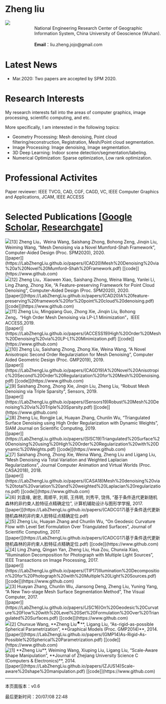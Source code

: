# Zheng liu

<img style="float:left;" src="https://LabZhengLiu.github.io/LabZhengLiu.github.io/images/headImage.jpg">
<div style="float:right;">
<br>
National Engineering Research Center of Geographic 
<br>
Information System, China University of Geoscience (Wuhan).
<br>
<br>
<strong>Email</strong>：liu.zheng.jojo@gmail.com
</div>

<div style="clear:both"></div>

# Latest News

- Mar.2020: Two papers are accepted by SPM 2020.

# Research Interests

My research interests fall into the areas of computer graphics, image processing, scientific computing, and etc.

More specifically, I am interested in the following topics:

- Geometry Processing: Mesh denoising, Point cloud filtering/reconstruction, Registration, Mesh/Point cloud segmentation.
- Image Processing: Image denoising, Image segmentation.
- 3D Deep Learning: Indoor scene detection/segmentation/labeling.
- Numerical Optimization: Sparse optimization, Low rank optimization.

# Professional Activites

Paper reviewer: IEEE TVCG, CAD, CGF, CAGD, VC, IEEE Computer Graphics and Applications, JCAM, IEEE ACCESS

# Selected Publications [[Google Scholar](https://scholar.google.com/citations?user=_jtNrOUAAAAJ&hl=zh-CN), [Researchgate](https://www.researchgate.net/profile/Zheng_Liu52)]

<img style="float:left;" src="https://LabZhengLiu.github.io/LabZhengLiu.github.io/images/1.png"> 
[13] Zheng Liu，Weina Wang, Saishang Zhong, Bohong Zeng, Jinqin Liu, Weiming Wang, “Mesh Denoising via a Novel Mumford-Shah Framework”, Computer-Aided Design (Proc. SPM2020), 2020.
<br>[[paper]](https://LabZhengLiu.github.io/papers/(CAD20)Mesh%20Denoising%20via%20a%20Novel%20Mumford–Shah%20Framework.pdf) 
    [[code]](https://www.github.com)
<div style="clear:both"></div>

<img style="float:left;" src="https://LabZhengLiu.github.io/LabZhengLiu.github.io/images/1.png"> 
[12] Zheng Liu，Xiaowen Xiao, Saishang Zhong, Weina Wang, Yanlei Li, Ling Zhang, Zhong Xie, “A Feature-preserving Framework for Point Cloud Denoising”, Computer-Aided Design (Proc. SPM2020), 2020.
<br>[[paper]](https://LabZhengLiu.github.io/papers/(CAD20)A%20feature-preserving%20framework%20for%20point%20cloud%20denoising.pdf) 
    [[code]](https://www.github.com)
<div style="clear:both"></div>

<img style="float:left;" src="https://LabZhengLiu.github.io/LabZhengLiu.github.io/images/1.png"> 
[11] Zheng Liu, Mingqiang Guo, Zhong Xie, Jinqin Liu, Bohong Zeng，“High Order Mesh Denoising via LP-L1 Minimization”，IEEE ACCESS,2019.
<br>[[paper]](https://LabZhengLiu.github.io/papers/(ACCESS19)High%20Order%20Mesh%20Denoising%20via%20LP-L1%20Minimization.pdf) [[code]](https://www.github.com)
<div style="clear:both"></div>

<img style="float:left;" src="https://LabZhengLiu.github.io/LabZhengLiu.github.io/images/1.png"> 
[10] Zheng Liu, Saishang Zhong, Zhong Xie, Weina Wang, “A Novel Anisotropic Second Order Regularziation for Mesh Denoising”, Computer Aided Geometric Design (Proc. GMP2019), 2019. 
<br>[[paper]](https://LabZhengLiu.github.io/papers/(CAGD19)A%20Novel%20Anisotropic%20Second%20Order%20Regularization%20for%20Mesh%20Denoising.pdf) [[code]](https://www.github.com)
<div style="clear:both"></div>

<img style="float:left;" src="https://LabZhengLiu.github.io/LabZhengLiu.github.io/images/1.png"> 
[9] Saishang Zhong, Zhong Xie, Jinqin Liu, Zheng Liu, “Robust Mesh Denoising via Triple Sparsity", Sensors, 2019.
<br>[[paper]](https://LabZhengLiu.github.io/papers/(Sensors19)Robust%20Mesh%20Denoising%20via%20Triple%20Sparsity.pdf) 
    [[code]](https://www.github.com)
<div style="clear:both"></div>

<img style="float:left;" src="https://LabZhengLiu.github.io/LabZhengLiu.github.io/images/1.png"> 
[8] Zheng Liu, Rongjie Lai, Huayan Zhang, Chunlin Wu, “Triangulated Surface Denoising using High Order Regularization with Dynamic Weights”, SIAM Journal on Scientific Computing, 2019.
<br>[[paper]](https://LabZhengLiu.github.io/papers/(SISC19)Triangulated%20Surface%20Denoising%20using%20High%20Order%20Regularization%20with%20Dynamic%20Weights.pdf) [[code]](https://www.github.com)
<div style="clear:both"></div>

<img style="float:left;" src="https://LabZhengLiu.github.io/LabZhengLiu.github.io/images/1.png"> 
[7] Saishang Zhong, Zhong Xie, Weina Wang, Zheng Liu and Ligang Liu, “Mesh Denoising via Total Variation and Weighted Laplacian Regularizations”, Journal Computer Animation and Virtual Worlds (Proc. CASA2018), 2018.
<br>[[paper]](https://LabZhengLiu.github.io/papers/(CASA18)Mesh%20denoising%20via%20total%20variation%20and%20weighted%20Laplacian%20regularizations.pdf) [[code]](https://www.github.com)
<div style="clear:both"></div>

<img style="float:left;" src="https://LabZhengLiu.github.io/LabZhengLiu.github.io/images/1.png"> 
[6]	刘袁缘, 谢忠, 周顺平, 刘郑, 王伟明, 刘秀平, 饶伟, “基于条件迭代更新随机森林的非约束人脸特征点精确定位”, 计算机辅助设计与图形学学报, 2017.
<br>[[paper]](https://LabZhengLiu.github.io/papers/(CADCG17)基于条件迭代更新随机森林的非约束人脸特征点精确定位.pdf) 
<div style="clear:both"></div>

<img style="float:left;" src="https://LabZhengLiu.github.io/LabZhengLiu.github.io/images/1.png"> 
[5] Zheng Liu, Huayan Zhang and Chunlin Wu, “On Geodesic Curvature Flow with Level Set Formulation Over Triangulated Surfaces”, Journal of Scientific Computing, 2017.
<br>[[paper]](https://LabZhengLiu.github.io/papers/(CADCG17)基于条件迭代更新随机森林的非约束人脸特征点精确定位.pdf) [[code]](https://www.github.com)
<div style="clear:both"></div>

<img style="float:left;" src="https://LabZhengLiu.github.io/LabZhengLiu.github.io/images/1.png"> 
[4] Ling Zhang, Qingan Yan, Zheng Liu, Hua Zou, Chunxia Xiao, “Illumination Decomposition for Photograph with Multiple Light Sources”, IEEE Transactions on Image Processing, 2017. <br>[[paper]](https://LabZhengLiu.github.io/papers/(TIP17)Illumination%20Decomposition%20for%20Photograph%20with%20Multiple%20Light%20Sources.pdf) [[code]](https://www.github.com)
<div style="clear:both"></div>

<img style="float:left;" src="https://LabZhengLiu.github.io/LabZhengLiu.github.io/images/1.png"> 
[3] Huayan Zhang, Chunlin Wu, Jiansong Deng, Zheng Liu, Yuning Yang, “A New Two-stage Mesh Surface Segmentation Method”, The Visual Computer, 2017.<br>[[paper]](https://LabZhengLiu.github.io/papers/(JSC16)On%20Geodesic%20Curvature%20Flow%20with%20Level%20Set%20Formulation%20Over%20Triangulated%20Surfaces.pdf) [[code]](https://www.github.com)
<div style="clear:both"></div>

<img style="float:left;" src="https://LabZhengLiu.github.io/LabZhengLiu.github.io/images/1.png"> 
 [2] Chunxue Wang, **Zheng Liu<sup>★</sup>**, Ligang Liu, “As-rigid-as-possible Spherical Parametrization”, **Graphical Models (Proc. GMP2014)**, 2014.<br>[[paper]](https://LabZhengLiu.github.io/papers/(GMP14)As-Rigid-As-Possible%20Spherical%20Parametrization.pdf) [[code]](https://www.github.com)
<div style="clear:both"></div>

<img style="float:left;" src="https://LabZhengLiu.github.io/LabZhengLiu.github.io/images/1.png"> 
 [1] **Zheng Liu**, Weiming Wang, Xiuping Liu, Ligang Liu, “Scale-Aware Shape Manipulation”, **Journal of Zhejiang University Science C (Computers & Electronics)**, 2014.<br>[[paper]](https://LabZhengLiu.github.io/papers/(ZJUS14)Scale-aware%20shape%20manipulation.pdf) [[code]](https://www.github.com)
<div style="clear:both"></div>

---

本页面版本：v0.6

最后更新时间：20/07/08 22:48
